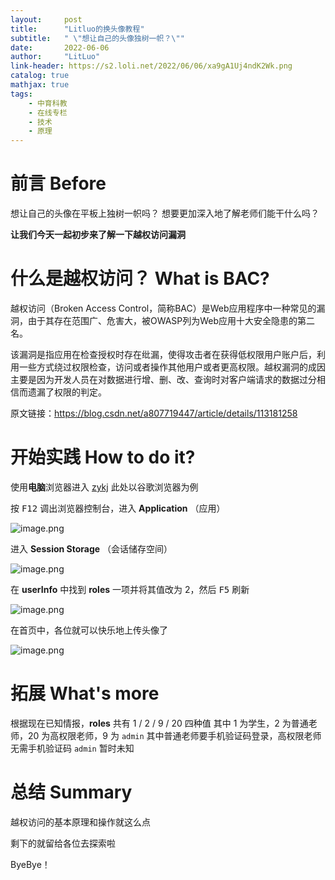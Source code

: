 ```yaml
---
layout:     post
title:      "Litluo的换头像教程"
subtitle:   " \"想让自己的头像独树一帜？\""
date:       2022-06-06
author:     "LitLuo"
link-header: https://s2.loli.net/2022/06/06/xa9gA1Uj4ndK2Wk.png
catalog: true
mathjax: true
tags:
    - 中育科教
    - 在线专栏
    - 技术
    - 原理
---
```


# 前言 Before

想让自己的头像在平板上独树一帜吗？
想要更加深入地了解老师们能干什么吗？

**让我们今天一起初步来了解一下越权访问漏洞**

# 什么是越权访问？ What is BAC?

越权访问（Broken Access Control，简称BAC）是Web应用程序中一种常见的漏洞，由于其存在范围广、危害大，被OWASP列为Web应用十大安全隐患的第二名。

该漏洞是指应用在检查授权时存在纰漏，使得攻击者在获得低权限用户账户后，利用一些方式绕过权限检查，访问或者操作其他用户或者更高权限。越权漏洞的成因主要是因为开发人员在对数据进行增、删、改、查询时对客户端请求的数据过分相信而遗漏了权限的判定。

原文链接：<https://blog.csdn.net/a807719447/article/details/113181258>

# 开始实践 How to do it?

使用**电脑**浏览器进入 [zykj](http://sxz.school.zykj.org/)
此处以谷歌浏览器为例

按 <kbd>F12</kbd> 调出浏览器控制台，进入 **Application** （应用）

![image.png](https://s2.loli.net/2022/06/06/ypn5ktgNASTW1a3.png)

进入 **Session Storage** （会话储存空间）

![image.png](https://s2.loli.net/2022/06/06/XalY3ERH7yswvKN.png)

在 **userInfo** 中找到 **roles** 一项并将其值改为 $2$，然后 <kbd>F5</kbd> 刷新

![image.png](https://s2.loli.net/2022/06/06/6hdiCkJwUyBS32t.png)

在首页中，各位就可以快乐地上传头像了

![image.png](https://s2.loli.net/2022/06/06/N8rvXjc13nKUqGm.png)

# 拓展 What's more

根据现在已知情报，**roles** 共有 $1$ / $2$ / $9$ / $20$ 四种值
其中 $1$ 为学生，$2$ 为普通老师，$20$ 为高权限老师，$9$ 为 `admin`
其中普通老师要手机验证码登录，高权限老师无需手机验证码
`admin` 暂时未知

# 总结 Summary

越权访问的基本原理和操作就这么点

剩下的就留给各位去探索啦

ByeBye！
